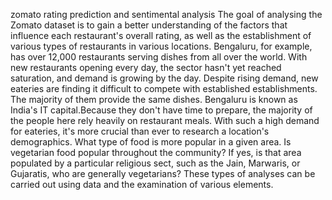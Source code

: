 zomato rating prediction and sentimental analysis
The goal of analysing the Zomato dataset is to gain a better understanding of the factors that influence each restaurant's overall rating, as well as the establishment of various types of restaurants in various locations. Bengaluru, for example, has over 12,000 restaurants serving dishes from all over the world. With new restaurants opening every day, the sector hasn't yet reached saturation, and demand is growing by the day. Despite rising demand, new eateries are finding it difficult to compete with established establishments. The majority of them provide the same dishes. Bengaluru is known as India's IT capital.Because they don't have time to prepare, the majority of the people here rely heavily on restaurant meals. With such a high demand for eateries, it's more crucial than ever to research a location's demographics. What type of food is more popular in a given area. Is vegetarian food popular throughout the community? If yes, is that area populated by a particular religious sect, such as the Jain, Marwaris, or Gujaratis, who are generally vegetarians? These types of analyses can be carried out using data and the examination of various elements.
